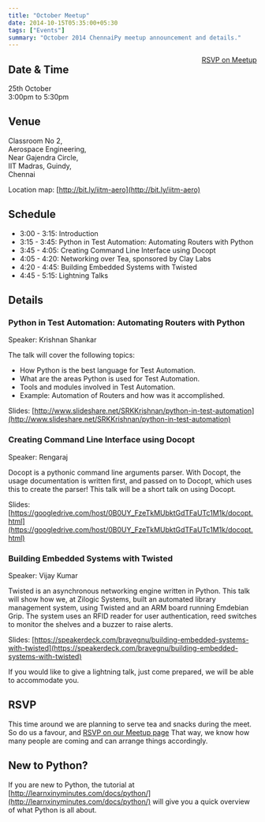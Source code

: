 ```yaml
---
title: "October Meetup"
date: 2014-10-15T05:35:00+05:30
tags: ["Events"]
summary: "October 2014 ChennaiPy meetup announcement and details."
---
```


<a style="float:right;" class="pure-button"
href="http://www.meetup.com/Chennaipy/events/211201242/"><i class="fa
fa-check-square-o"></i> RSVP on Meetup</a>

## Date & Time

25th October  
3:00pm to 5:30pm

## Venue

Classroom No 2,  
Aerospace Engineering,  
Near Gajendra Circle,  
IIT Madras, Guindy,  
Chennai  

Location map: [http://bit.ly/iitm-aero](http://bit.ly/iitm-aero)

## Schedule

  * 3:00 - 3:15: Introduction
  * 3:15 - 3:45: Python in Test Automation: Automating Routers with Python
  * 3:45 - 4:05: Creating Command Line Interface using Docopt
  * 4:05 - 4:20: Networking over Tea, sponsored by Clay Labs
  * 4:20 - 4:45: Building Embedded Systems with Twisted
  * 4:45 - 5:15: Lightning Talks

## Details

### Python in Test Automation: Automating Routers with Python
Speaker: Krishnan Shankar

The talk will cover the following topics:

 * How Python is the best language for Test Automation.
 * What are the areas Python is used for Test Automation.
 * Tools and modules involved in Test Automation.
 * Example: Automation of Routers and how was it accomplished.

Slides: [http://www.slideshare.net/SRKKrishnan/python-in-test-automation](http://www.slideshare.net/SRKKrishnan/python-in-test-automation)

### Creating Command Line Interface using Docopt
Speaker: Rengaraj

Docopt is a pythonic command line arguments parser. With Docopt, the
usage documentation is written first, and passed on to Docopt, which
uses this to create the parser! This talk will be a short talk on
using Docopt.

Slides: [https://googledrive.com/host/0B0UY_FzeTkMUbktGdTFaUTc1M1k/docopt.html](https://googledrive.com/host/0B0UY_FzeTkMUbktGdTFaUTc1M1k/docopt.html)

### Building Embedded Systems with Twisted

Speaker: Vijay Kumar

Twisted is an asynchronous networking engine written in Python. This
talk will show how we, at Zilogic Systems, built an automated library
management system, using Twisted and an ARM board running Emdebian
Grip. The system uses an RFID reader for user authentication, reed
switches to monitor the shelves and a buzzer to raise alerts.

Slides: [https://speakerdeck.com/bravegnu/building-embedded-systems-with-twisted](https://speakerdeck.com/bravegnu/building-embedded-systems-with-twisted)

If you would like to give a lightning talk, just come prepared, we
will be able to accommodate you.

## RSVP

This time around we are planning to serve tea and snacks during the
meet. So do us a favour, and [RSVP on our Meetup
page](http://www.meetup.com/Chennaipy/events/211201242/) That way, we
know how many people are coming and can arrange things accordingly.

## New to Python?

If you are new to Python, the tutorial at
[http://learnxinyminutes.com/docs/python/](http://learnxinyminutes.com/docs/python/)
will give you a quick overview of what Python is all about.
